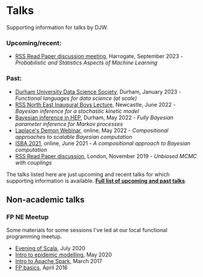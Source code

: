 # Talks

Supporting information for talks by DJW.

### Upcoming/recent:

* [RSS Read Paper discussion meeting](2023-rss/), Harrogate, September 2023 - *Probabilistic and Statistics Aspects of Machine Learning*

### Past:

* [Durham University Data Science Society](2023-dudss/Readme.md), Durham, January 2023 - *Functional languages for data science (at scale)*
* [RSS North East Inaugural Boys Lecture](https://github.com/darrenjw/BWK/), Newcastle, June 2022 - *Bayesian inference for a stochastic kinetic model*
* [Bayesian inference in HEP](2022-bayes-hep/Readme.md), Durham, May 2022 - *Fully Bayesian parameter inference for Markov processes*
* [Laplace's Demon Webinar](2022-ld/Readme.md), online, May 2022 - *Compositional approaches to scalable Bayesian computation*
* [ISBA 2021](https://github.com/darrenjw/isba2021), online, June 2021 - *A compositional approach to Bayesian computation*
* [RSS Read Paper discussion](https://github.com/darrenjw/unbiased-mcmc), London, November 2019 - *Unbiased MCMC with couplings*

The talks listed here are just upcoming and recent talks for which supporting information is available. **[Full list of upcoming and past talks](https://darrenjw.github.io/work/research/talks/)**.



## Non-academic talks

### FP NE Meetup

Some materials for some sessions I've led at our local functional programming meetup.

* [Evening of Scala](https://github.com/darrenjw/FPNEM-2020-07), July 2020
* [Intro to epidemic modelling](https://github.com/darrenjw/FPNEM-2020-05), May 2020
* [Intro to Apache Spark](https://github.com/darrenjw/FPNEM-2017-03), March 2017
* [FP basics](https://github.com/darrenjw/FPNEM-2016-04), April 2016




